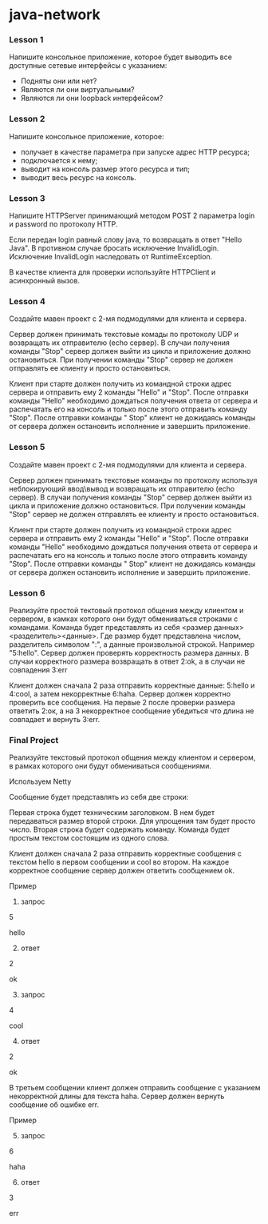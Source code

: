 # java-network

### Lesson 1

Напишите консольное приложение, которое будет выводить все доступные сетевые интерфейсы с указанием:

- Подняты они или нет?
- Являются ли они виртуальными?
- Являются ли они loopback интерфейсом?

### Lesson 2

Напишите консольное приложение, которое:

- получает в качестве параметра при запуске адрес HTTP ресурса;
- подключается к нему;
- выводит на консоль размер этого ресурса и тип;
- выводит весь ресурс на консоль.

### Lesson 3

Напишите HTTPServer принимающий методом POST 2 параметра login и password по протоколу HTTP.

Если передан login равный слову java, то возвращать в ответ "Hello Java". В противном случае бросать исключение InvalidLogin. Исключение InvalidLogin
наследовать от RuntimeException.

В качестве клиента для проверки используйте HTTPClient и асинхронный вызов.

### Lesson 4

Создайте мавен проект с 2-мя подмодулями для клиента и сервера.

Сервер должен принимать текстовые комады по протоколу UDP и возвращать их отправителю (echo сервер). В случаи получения команды "Stop" сервер должен
выйти из цикла и приложение должно остановиться. При получении команды "Stop" сервер не должен отправлять ее клиенту и просто остановиться.

Клиент при старте должен получить из командной строки адрес сервера и отправить ему 2 команды "Hello" и "Stop". После отправки команды "Hello"
необходимо дождаться получения ответа от сервера и распечатать его на консоль и только после этого отправить команду "Stop". После отправки команды "
Stop" клиент не дожидаясь команды от сервера должен остановить исполнение и завершить приложение.

### Lesson 5

Создайте мавен проект с 2-мя подмодулями для клиента и сервера.

Сервер должен принимать текстовые команды по протоколу используя неблокирующий ввод\вывод и возвращать их отправителю (echo сервер). В случаи
получения команды "Stop" сервер должен выйти из цикла и приложение должно остановиться. При получении команды "Stop" сервер не должен отправлять ее
клиенту и просто остановиться.

Клиент при старте должен получить из командной строки адрес сервера и отправить ему 2 команды "Hello" и "Stop". После отправки команды "Hello"
необходимо дождаться получения ответа от сервера и распечатать его на консоль и только после этого отправить команду "Stop". После отправки команды "
Stop" клиент не дожидаясь команды от сервера должен остановить исполнение и завершить приложение.

### Lesson 6

Реализуйте простой тектовый протокол общения между клиентом и сервером, в камках которого они будут обмениваться строками с командами. Команда будет
представлять из себя <размер данных><разделитель><данные>. Где размер будет представлена числом, разделитель символом ":", а данные произвольной
строкой. Например "5:hello". Сервер должен проверять корректность размера данных. В случаи корректного размера возвращать в ответ 2:ok, а в случаи не
совпадения 3:err

Клиент должен сначала 2 раза отправить корректные данные: 5:hello и 4:cool, а затем некорректные 6:haha. Сервер должен корректно проверить все
сообщения. На первые 2 после проверки размера ответить 2:ок, а на 3 некорректное сообщение убедиться что длина не совпадает и вернуть 3:err.

### Final Project

Реализуйте текстовый протокол общения между клиентом и сервером, в рамках которого они будут обмениваться сообщениями.

Используем Netty

Сообщение будет представлять из себя две строки:

Первая строка будет техническим заголовком. В нем будет передаваться размер второй строки. Для упрощения там будет просто число. Вторая строка будет
содержать команду. Команда будет простым текстом состоящим из одного слова.

Клиент должен сначала 2 раза отправить корректные сообщения с текстом hello в первом сообщении и cool во втором. На каждое корректное сообщение сервер
должен ответить сообщением ok.

Пример

1. запрос

5

hello

2. ответ

2

ok

3. запрос

4

cool

4. ответ

2

ok

В третьем сообщении клиент должен отправить сообщение с указанием некорректной длины для текста haha. Сервер должен вернуть сообщение об ошибке err.

Пример

5. запрос

6

haha

6. ответ

3

err 
